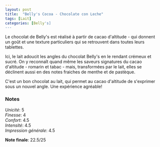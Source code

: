 ```yaml
---
layout: post
title:  "Belly's Cocoa - Chocolate con Leche"
tags: [Lait] 
categories: [Belly's]
---
```


Le chocolat de Belly's est réalisé à partir de cacao d'altitude - qui donnent un goût et une texture particuliers qui se retrouvent dans toutes leurs tablettes. 

Ici, le lait adoucit les angles du chocolat Belly's en le rendant crémeux et sucré. On y reconnaît quand même les saveurs signatures du cacao d'altitude - romarin et tabac - mais, transformées par le lait, elles se déclinent aussi en des notes fraiches de menthe et de pastèque.

C'est un bon chocolat au lait, qui permet au cacao d'altitude de s'exprimer sous un nouvel angle. Une expérience agréable!  


### Notes

_Unicité_: 5  
_Finesse_: 4  
_Confort_: 4.5  
_Intensité_: 4.5  
_Impression générale_: 4.5

**Note finale**: 22.5/25